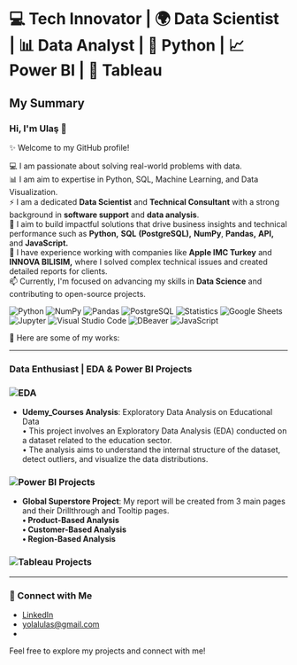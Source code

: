 # 💻 Tech Innovator |  🌍 Data Scientist |  📊 Data Analyst |  🐍 Python |  📈 Power BI |  🔷 Tableau 

## My Summary
### Hi, I'm Ulaş 👋

✨ Welcome to my GitHub profile!   

💻 I am passionate about solving real-world problems with data.    
📊 I am aim to expertise in Python, SQL, Machine Learning, and Data Visualization.   
⚡ I am a dedicated **Data Scientist** and **Technical Consultant** with a strong background in **software support** and **data analysis**.   
🌱 I aim to build impactful solutions that drive business insights and technical performance such as **Python,** **SQL** **(PostgreSQL),** **NumPy**, **Pandas,** **API,** and **JavaScript.**     
🔭 I have experience working with companies like **Apple IMC Turkey** and **INNOVA BILISIM,** where I solved complex technical issues and created detailed reports for clients.   
📫 Currently, I'm focused on advancing my skills in **Data Science** and contributing to open-source projects.   

![Python](https://img.shields.io/badge/Python-3776AB?style=for-the-badge&logo=python&logoColor=white)
![NumPy](https://img.shields.io/badge/NumPy-013243?style=for-the-badge&logo=numpy&logoColor=white)
![Pandas](https://img.shields.io/badge/Pandas-150458?style=for-the-badge&logo=pandas&logoColor=white)
![PostgreSQL](https://img.shields.io/badge/PostgreSQL-316192?style=for-the-badge&logo=postgresql&logoColor=white)
![Statistics](https://img.shields.io/badge/Statistics-0052CC?style=for-the-badge)
![Google Sheets](https://img.shields.io/badge/Google%20Sheets-34A853?style=for-the-badge&logo=google-sheets&logoColor=white)
![Jupyter](https://img.shields.io/badge/Jupyter-F37626?style=for-the-badge&logo=jupyter&logoColor=white)
![Visual Studio Code](https://img.shields.io/badge/Visual%20Studio%20Code-0078D4?style=for-the-badge&logo=visual-studio-code&logoColor=white)
![DBeaver](https://img.shields.io/badge/DBeaver-6B50C0?style=for-the-badge&logo=dbeaver&logoColor=white)
![JavaScript](https://img.shields.io/badge/JavaScript-F7DF1E?style=for-the-badge&logo=javascript&logoColor=black)


👯 Here are some of my works:

---
### Data Enthusiast | EDA & Power BI Projects
###  ![EDA](https://img.shields.io/badge/EDA-Projects-blue?style=for-the-badge)
- **Udemy_Courses Analysis**: Exploratory Data Analysis on Educational Data  
• This project involves an Exploratory Data Analysis (EDA) conducted on a dataset related to the education sector.   
• The analysis aims to understand the internal structure of the dataset, detect outliers, and visualize the data distributions.  

###  ![Power BI Projects](https://img.shields.io/badge/Power%20BI%20Projects-F2C811?style=for-the-badge&logo=power-bi&logoColor=black)
- **Global Superstore Project**: My report will be created from 3 main pages and their Drillthrough and Tooltip pages.  
**• Product-Based Analysis**  
**• Customer-Based Analysis**  
**• Region-Based Analysis**  

###  ![Tableau Projects](https://img.shields.io/badge/Tableau%20Projects-E97627?style=for-the-badge&logo=tableau&logoColor=white)

---

### 🔗 Connect with Me
- [LinkedIn](https://www.linkedin.com/in/ulas-s-yolal)
- [yolalulas@gmail.com](#)
- 

Feel free to explore my projects and connect with me!

<!--
**UlasSY/UlassY** is a ✨ _special_ ✨ repository because its `README.md` (this file) appears on your GitHub profile.

Here are some ideas to get you started:

- 🔭 I’m currently working on ...
- 🌱 I’m currently learning ...
- 👯 I’m looking to collaborate on ...
- 🤔 I’m looking for help with ...
- 💬 Ask me about ...
- 📫 How to reach me: ...
- 😄 Pronouns: ...
- ⚡ Fun fact: ...
- 📈 📊
-->
